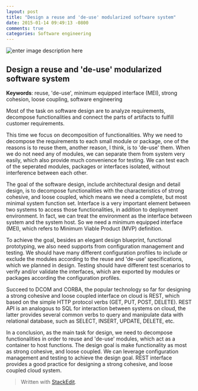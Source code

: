 ```yaml
---
layout: post
title: "Design a reuse and 'de-use' modularized software system"
date: 2015-01-14 09:49:13 -0800
comments: true
categories: Software engineering 
---
```


![enter image description here](http://www.edmentum.com/sites/edmentum.com/files/solutions/content/building_0.jpg)

Design a reuse and 'de-use' modularized software system
-------------------------------------------------------

**Keywords**: reuse, 'de-use', minimum equipped interface (MEI), strong cohesion, loose coupling, software engineering

Most of the task on software design are to analyze requirements, decompose functionalities and connect the parts of artifacts to fulfill customer requirements.

This time we focus on decomposition of functionalities. Why we need to decompose the requirements to each small module or package, one of the reasons is to reuse them, another reason, I think, is to 'de-use' them. When we do not need any of modules, we can separate them from system very easily, which also provide much convenience for testing. We can test each of the seperated modules, packages or interfaces isolated, without interference between each other.

The goal of the software design, include architectural design and detail design, is to decompose functionalities with the characteristics of strong cohesive, and loose coupled, which means we need a complete, but most minimal system function set. Interface is a very important element between two systems to access those functionalities, in addition to deployment environment. In fact, we can treat the environment as the interface between system and the system host. So we need a minimum equipped interface (MEI), which refers to Minimum Viable Product (MVP) definition.

To achieve the goal, besides an elegant design blueprint, functional prototyping, we also need supports from configuration management and testing. We should have many different configuration profiles to include or exclude the modules according to the reuse and 'de-use' specifications, which we planned in design. Testing should have different test scenarios to verify and/or validate the interfaces, which are exported by modules or packages according the configuration profiles.

Succeed to DCOM and CORBA, the popular technology so far for designing a strong cohesive and loose coupled interface on cloud is REST, which based on the simple HTTP protocol verbs (GET, PUT, POST, DELETE). REST API is an analogous to SQL for interaction between systems on cloud, the latter provides several common verbs to query and manipulate data with relational database, such as SELECT, INSERT, UPDATE, DELETE, etc.

In a conclusion, as the main task for design, we need to decompose functionalities in order to reuse and 'de-use' modules, which act as a container to host functions. The design goal is make functionality as most as strong cohesive, and loose coupled. We can leverage configuration management and testing to achieve the design goal. REST interface provides a good practice for designing a strong cohesive, and loose coupled cloud system.

> Written with [StackEdit](https://stackedit.io/).
